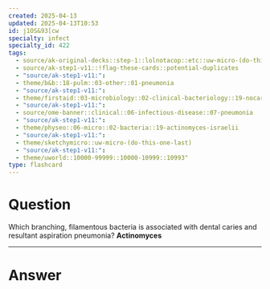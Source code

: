 ```yaml
---
created: 2025-04-13
updated: 2025-04-13T10:53
id: j1OS&93[cw
specialty: infect
specialty_id: 422
tags:
  - source/ak-original-decks::step-1::lolnotacop::etc::uw-micro-(do-this-one-last)
  - source/ak-step1-v11::!flag-these-cards::potential-duplicates
  - "source/ak-step1-v11:": 
  - theme/b&b::18-pulm::03-other::01-pneumonia
  - "source/ak-step1-v11:": 
  - theme/firstaid::03-microbiology::02-clinical-bacteriology::19-nocardia-vs-actinomyces::actinomyces-israelii
  - "source/ak-step1-v11:": 
  - source/ome-banner::clinical::06-infectious-disease::07-pneumonia
  - "source/ak-step1-v11:": 
  - theme/physeo::06-micro::02-bacteria::19-actinomyces-israelii
  - "source/ak-step1-v11:": 
  - theme/sketchymicro::uw-micro-(do-this-one-last)
  - "source/ak-step1-v11:": 
  - theme/uworld::10000-99999::10000-10999::10993"
type: flashcard
---
```


# Question
Which branching, filamentous bacteria is associated with dental caries and resultant aspiration pneumonia?   **Actinomyces**

---

# Answer
